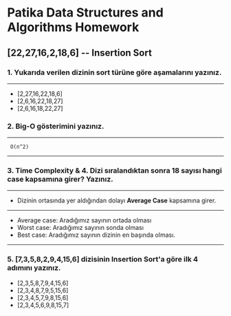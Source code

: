 # Patika Data Structures and Algorithms Homework

## [22,27,16,2,18,6] -- Insertion Sort

### 1. Yukarıda verilen dizinin sort türüne göre aşamalarını yazınız.

---

- [2,27,16,22,18,6]
- [2,6,16,22,18,27]
- [2,6,16,18,22,27]

### 2. Big-O gösterimini yazınız.

---

```
 O(n^2)
```

---

### 3. Time Complexity & 4. Dizi sıralandıktan sonra 18 sayısı hangi case kapsamına girer? Yazınız.

---

- Dizinin ortasında yer aldığından dolayı **Average Case** kapsamına girer.

---

- Average case: Aradığımız sayının ortada olması
- Worst case: Aradığımız sayının sonda olması
- Best case: Aradığımız sayının dizinin en başında olması.

---

### 5. [7,3,5,8,2,9,4,15,6] dizisinin Insertion Sort'a göre ilk 4 adımını yazınız.

- [2,3,5,8,7,9,4,15,6]
- [2,3,4,8,7,9,5,15,6]
- [2,3,4,5,7,9,8,15,6]
- [2,3,4,5,6,9,8,15,7]
